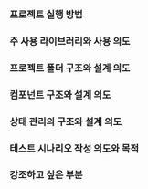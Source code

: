 ### 프로젝트 실행 방법

### 주 사용 라이브러리와 사용 의도

### 프로젝트 폴더 구조와 설계 의도

### 컴포넌트 구조와 설계 의도

### 상태 관리의 구조와 설계 의도

### 테스트 시나리오 작성 의도와 목적

### 강조하고 싶은 부분
